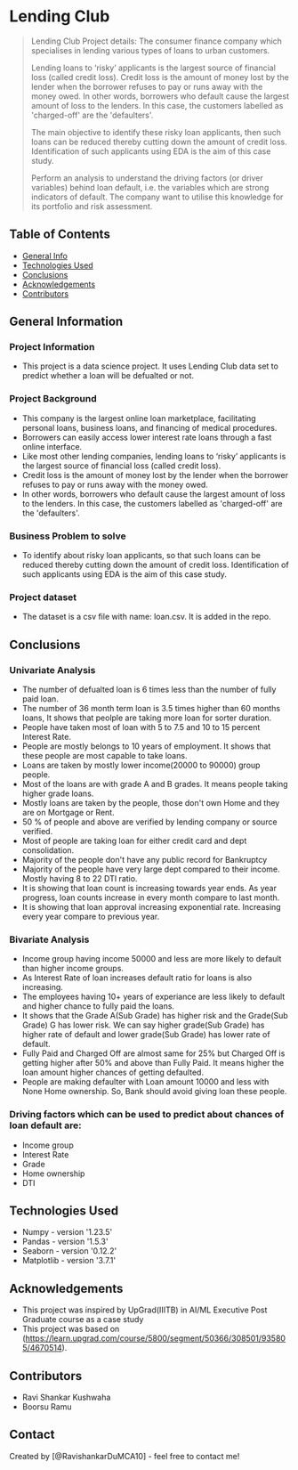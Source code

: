 # Lending Club 
> Lending Club Project details: The consumer finance company which specialises in lending various types of loans to urban customers.
>
> Lending loans to ‘risky’ applicants is the largest source of financial loss (called credit loss). Credit loss is the amount of money lost by the lender when the borrower refuses to pay or runs away with the money owed. In other words, borrowers who default cause the largest amount of loss to the lenders. In this case, the customers labelled as 'charged-off' are the 'defaulters'.
>
> The main objective to identify these risky loan applicants, then such loans can be reduced thereby cutting down the amount of credit loss. Identification of such applicants using EDA is the aim of this case study.
>
> Perform an analysis to understand the driving factors (or driver variables) behind loan default, i.e. the variables which are strong indicators of default.  The company want to utilise this knowledge for its portfolio and risk assessment.  


## Table of Contents
* [General Info](#general-information)
* [Technologies Used](#technologies-used)
* [Conclusions](#conclusions)
* [Acknowledgements](#acknowledgements)
* [Contributors](#contributors) 

<!-- You can include any other section that is pertinent to your problem -->

## General Information
### Project Information
- This project is a data science project. It uses Lending Club data set to predict whether a loan will be defualted or not.
### Project Background
- This company is the largest online loan marketplace, facilitating personal loans, business loans, and financing of medical procedures.
- Borrowers can easily access lower interest rate loans through a fast online interface.
- Like most other lending companies, lending loans to ‘risky’ applicants is the largest source of financial loss (called credit loss).
- Credit loss is the amount of money lost by the lender when the borrower refuses to pay or runs away with the money owed.
- In other words, borrowers who default cause the largest amount of loss to the lenders. In this case, the customers labelled as 'charged-off' are the 'defaulters'.

### Business Problem to solve
- To identify about risky loan applicants, so that such loans can be reduced thereby cutting down the amount of credit loss. Identification of such applicants using EDA is the aim of this case study.
  
### Project dataset
- The dataset is a csv file with name: loan.csv. It is added in the repo.


## Conclusions
### Univariate Analysis
- The number of defualted loan is 6 times less than the number of fully paid loan.
- The number of 36 month term loan is 3.5 times higher than 60 months loans, It shows that peolple are taking more loan for sorter duration.
- People have taken most of loan with 5 to 7.5 and 10 to 15 percent Interest Rate.
- People are mostly belongs to 10 years of employment. It shows that these people are most capable to take loans.
- Loans are taken by mostly lower income(20000 to 90000) group people.
- Most of the loans are with grade A and B grades. It means people taking higher grade loans.
- Mostly loans are taken by the people, those don't own Home and they are on Mortgage or Rent.
- 50 % of people and above are verified by lending company or source verified.
- Most of people are taking loan for either credit card and dept consolidation.
- Majority of the people don't have any public record for Bankruptcy
- Majority of the people have very large dept compared to their income. Mostly having 8 to 22 DTI ratio.
- It is showing that loan count is increasing towards year ends. As year progress, loan counts increase in every month compare to last month.
- It is showing that loan approval increasing exponential rate. Increasing every year compare to previous year.
### Bivariate Analysis
- Income group having income 50000 and less are more likely to default than higher income groups.
- As Interest Rate of loan increases default ratio for loans is also increasing.
- The employees having 10+ years of experiance are less likely to default and higher chance to fully paid the loans.
- It shows that the Grade A(Sub Grade) has higher risk and the Grade(Sub Grade) G has lower risk. We can say higher grade(Sub Grade) has higher rate of default and lower grade(Sub Grade) has lower rate of default.
- Fully Paid and Charged Off are almost same for 25% but Charged Off is getting higher after 50% and above than Fully Paid. It means higher the loan amount higher chances of getting defaulted.
- People are making defaulter with Loan amount 10000 and less with None Home ownership. So, Bank should avoid giving loan these people.

### Driving factors which can be used to predict about chances of loan default are:
- Income group
- Interest Rate
- Grade
- Home ownership
- DTI

## Technologies Used
- Numpy - version '1.23.5'
- Pandas - version '1.5.3'
- Seaborn - version '0.12.2'
- Matplotlib - version '3.7.1'

## Acknowledgements
- This project was inspired by UpGrad(IIITB) in AI/ML Executive Post Graduate course as a case study
- This project was based on (https://learn.upgrad.com/course/5800/segment/50366/308501/935805/4670514).

## Contributors
- Ravi Shankar Kushwaha
- Boorsu Ramu

## Contact
Created by [@RavishankarDuMCA10] - feel free to contact me!

